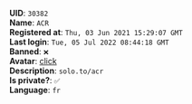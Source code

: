 **UID**: `30382`  
**Name**: `ACR`  
**Registered at**: `Thu, 03 Jun 2021 15:29:07 GMT`  
**Last login**: `Tue, 05 Jul 2022 08:44:18 GMT`  
**Banned**: `❌`  
**Avatar**: [click](/avatars/842b0421-a342-4e67-9192-a429ce933592.jpg)  
**Description**: ```solo.to/acr```  
**Is private?**: `✅`  
**Language**: `fr`